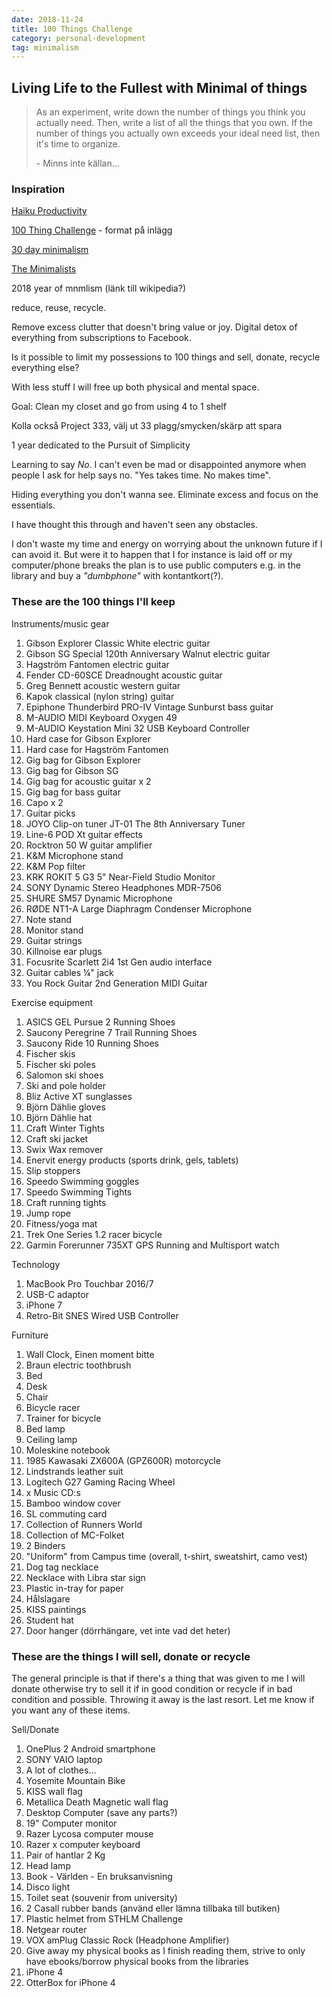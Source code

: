 ```yaml
---
date: 2018-11-24
title: 100 Things Challenge
category: personal-development
tag: minimalism
---
```


## Living Life to the Fullest with Minimal of things

> As an experiment, write down the number of things you think you actually need. Then, write a list of all the things that you own. If the number of things you actually own exceeds your ideal need list, then it's time to organize.
> 
> \- Minns inte källan...

### Inspiration

[Haiku Productivity](https://zenhabits.net/haiku-productivity-the-fine-art-of-limiting-yourself-to-the-essential/)

[100 Thing Challenge](https://zenhabits.net/minimalist-fun-the-100-things-challenge/) - format på inlägg

[30 day minimalism](https://www.pickuplimes.com/single-post/2017/11/05/30-DAYS-TO-MINIMALISM-printable-guide)

[The Minimalists](https://www.youtube.com/watch?v=w7rewjFNiys)

2018 year of mnmlism (länk till wikipedia?)

reduce, reuse, recycle.

Remove excess clutter that doesn't bring value or joy. Digital detox of everything from subscriptions to Facebook.

Is it possible to limit my possessions to 100 things and sell, donate, recycle everything else?

With less stuff I will free up both physical and mental space.

Goal: Clean my closet and go from using 4 to 1 shelf

Kolla också Project 333, välj ut 33 plagg/smycken/skärp att spara

1 year dedicated to the Pursuit of Simplicity

Learning to say *No*. I can't even be mad or disappointed anymore when people I ask for help says no. "Yes takes time. No makes time".

Hiding everything you don't wanna see. Eliminate excess and focus on the essentials.

I have thought this through and haven't seen any obstacles.

I don't waste my time and energy on worrying about the unknown future if I can avoid it. But were it to happen that I for instance is laid off or my computer/phone breaks the plan is to use public computers e.g. in the library and buy a *"dumbphone"* with kontantkort(?).

### These are the 100 things I'll keep

Instruments/music gear

1. Gibson Explorer Classic White electric guitar
2. Gibson SG Special 120th Anniversary Walnut electric guitar
3. Hagström Fantomen electric guitar
4. Fender CD-60SCE Dreadnought acoustic guitar
5. Greg Bennett acoustic western guitar
6. Kapok classical (nylon string) guitar
7. Epiphone Thunderbird PRO-IV Vintage Sunburst bass guitar
8. M-AUDIO MIDI Keyboard Oxygen 49
9. M-AUDIO Keystation Mini 32 USB Keyboard Controller
10. Hard case for Gibson Explorer
11. Hard case for Hagström Fantomen
12. Gig bag for Gibson Explorer
13. Gig bag for Gibson SG
14. Gig bag for acoustic guitar x 2
15. Gig bag for bass guitar
16. Capo x 2
17. Guitar picks
18. JOYO Clip-on tuner JT-01 The 8th Anniversary Tuner
19. Line-6 POD Xt guitar effects
20. Rocktron 50 W guitar amplifier
21. K&M Microphone stand
22. K&M Pop filter
23. KRK ROKIT 5 G3 5" Near-Field Studio Monitor
24. SONY Dynamic Stereo Headphones MDR-7506
25. SHURE SM57 Dynamic Microphone
26. RØDE NT1-A Large Diaphragm Condenser Microphone
27. Note stand
28. Monitor stand
29. Guitar strings
30. Killnoise ear plugs
31. Focusrite Scarlett 2i4 1st Gen audio interface
32. Guitar cables ¼" jack
33. You Rock Guitar 2nd Generation MIDI Guitar

Exercise equipment

1. ASICS GEL Pursue 2 Running Shoes
2. Saucony Peregrine 7 Trail Running Shoes
3. Saucony Ride 10 Running Shoes
4. Fischer skis
5. Fischer ski poles
6. Salomon ski shoes
7. Ski and pole holder
8. Bliz Active XT sunglasses
9. Björn Dählie gloves
10. Björn Dählie hat
11. Craft Winter Tights
12. Craft ski jacket
13. Swix Wax remover
14. Enervit energy products (sports drink, gels, tablets)
15. Slip stoppers
16. Speedo Swimming goggles
17. Speedo Swimming Tights
18. Craft running tights
19. Jump rope
20. Fitness/yoga mat
21. Trek One Series 1.2 racer bicycle
22. Garmin Forerunner 735XT GPS Running and Multisport watch

Technology

1. MacBook Pro Touchbar 2016/7
2. USB-C adaptor
3. iPhone 7
4. Retro-Bit SNES Wired USB Controller

Furniture

1. Wall Clock, Einen moment bitte
2. Braun electric toothbrush
3. Bed
4. Desk
5. Chair
6. Bicycle racer
7. Trainer for bicycle
8. Bed lamp
9. Ceiling lamp
10. Moleskine notebook
11. 1985 Kawasaki ZX600A (GPZ600R) motorcycle
12. Lindstrands leather suit
13. Logitech G27 Gaming Racing Wheel
14. x Music CD:s
15. Bamboo window cover
16. SL commuting card
17. Collection of Runners World
18. Collection of MC-Folket
19. 2 Binders
20. "Uniform" from Campus time (overall, t-shirt, sweatshirt, camo vest)
21. Dog tag necklace
22. Necklace with Libra star sign
23. Plastic in-tray for paper
24. Hålslagare
25. KISS paintings
26. Student hat
27. Door hanger (dörrhängare, vet inte vad det heter)

### These are the things I will sell, donate or recycle

The general principle is that if there's a thing that was given to me I will donate otherwise try to sell it if in good condition or recycle if in bad condition and possible. Throwing it away is the last resort. Let me know if you want any of these items.

Sell/Donate

1. OnePlus 2 Android smartphone
2. SONY VAIO laptop
3. A lot of clothes…
4. Yosemite Mountain Bike
5. KISS wall flag
6. Metallica Death Magnetic wall flag
7. Desktop Computer (save any parts?)
8. 19" Computer monitor
9. Razer Lycosa computer mouse
10. Razer x computer keyboard
11. Pair of hantlar 2 Kg
12. Head lamp
13. Book - Världen - En bruksanvisning
14. Disco light
15. Toilet seat (souvenir from university)
16. 2 Casall rubber bands (använd eller lämna tillbaka till butiken)
17. Plastic helmet from STHLM Challenge
18. Netgear router
19. VOX amPlug Classic Rock (Headphone Amplifier)
20. Give away my physical books as I finish reading them, strive to only have ebooks/borrow physical books from the libraries
21. iPhone 4
22. OtterBox for iPhone 4
